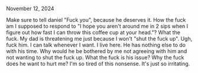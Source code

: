 November 12, 2024

Make sure to tell daniel "Fuck you", because he deserves it.
How the fuck am I supposed to respond to "I hope you aren't around me in 2 sips when I figure out how fast I can throw this coffee cup at your head."?
What the fuck.
My dad is threatening me just because I won't "shut the fuck up". Ugh, fuck him. I can talk whenever I want. I live here. He has nothing else to do with his time. Why would he be bothered by me not agreeing with him and not wanting to shut the fuck up. What the fuck is his issue? Why the fuck does he want to hurt me?
I'm so tired of this nonsense. It's just so irritating.
